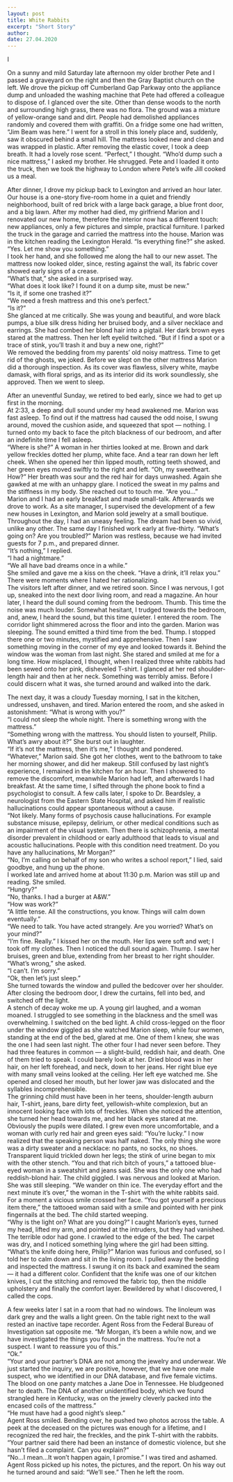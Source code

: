 ```yaml
---
layout: post
title: White Rabbits
excerpt: "Short Story"
author:
date: 27.04.2020
---
```


I

On a sunny and mild Saturday late afternoon my older brother Pete and I passed a graveyard on the right and then the Gray Baptist church on the left. We drove the pickup off Cumberland Gap Parkway onto the appliance dump and unloaded the washing machine that Pete had offered a colleague to dispose of. I glanced over the site. Other than dense woods to the north and surrounding high grass, there was no flora. The ground was a mixture of yellow-orange sand and dirt. People had demolished appliances randomly and covered them with graffiti. On a fridge some one had written, “Jim Beam was here.” I went for a stroll in this lonely place and, suddenly, saw it obscured behind a small hill. The mattress looked new and clean and was wrapped in plastic. After removing the elastic cover, I took a deep breath. It had a lovely rose scent. “Perfect,” I thought. “Who’d dump such a nice mattress,” I asked my brother. He shrugged. Pete and I loaded it onto the truck, then we took the highway to London where Pete’s wife Jill cooked us a meal.

After dinner, I drove my pickup back to Lexington and arrived an hour later. Our house is a one-story five-room home in a quiet and friendly neighborhood, built of red brick with a large back garage, a blue front door, and a big lawn. After my mother had died, my girlfriend Marion and I renovated our new home, therefore the interior now has a different touch: new appliances, only a few pictures and simple, practical furniture. I parked the truck in the garage and carried the mattress into the house. Marion was in the kitchen reading the Lexington Herald. “Is everything fine?” she asked.  
“Yes. Let me show you something.”  
I took her hand, and she followed me along the hall to our new asset. The mattress now looked older, since, resting against the wall, its fabric cover showed early signs of a crease.  
“What’s that,” she asked in a surprised way.  
“What does it look like? I found it on a dump site, must be new.”  
“Is it, if some one trashed it?”  
“We need a fresh mattress and this one’s perfect.”  
“Is it?”   
She glanced at me critically. She was young and beautiful, and wore black pumps, a blue silk dress hiding her bruised body, and a silver necklace and earrings. She had combed her blond hair into a pigtail. Her dark brown eyes stared at the mattress. Then her left eyelid twitched. “But if I find a spot or a trace of stink, you’ll trash it and buy a new one, right?”  
We removed the bedding from my parents’ old noisy mattress. Time to get rid of the ghosts, we joked. Before we slept on the other mattress Marion did a thorough inspection. As its cover was flawless, silvery white, maybe damask, with floral sprigs, and as its interior did its work soundlessly, she approved. Then we went to sleep.

After an uneventful Sunday, we retired to bed early, since we had to get up first in the morning.    
At 2:33, a deep and dull sound under my head awakened me. Marion was fast asleep. To find out if the mattress had caused the odd noise, I swung around, moved the cushion aside, and squeezed that spot — nothing. I turned onto my back to face the pitch blackness of our bedroom, and after an indefinite time I fell asleep.    
“Where is she?” A woman in her thirties looked at me. Brown and dark yellow freckles dotted her plump, white face. And a tear ran down her left cheek. When she opened her thin lipped mouth, rotting teeth showed, and her green eyes moved swiftly to the right and left. “Oh, my sweetheart. How?” Her breath was sour and the red hair for days unwashed. Again she gawked at me with an unhappy glare. I noticed the sweat in my palms and the stiffness in my body. She reached out to touch me. “Are you…”    
Marion and I had an early breakfast and made small-talk. Afterwards we drove to work. As a site manager, I supervised the development of a few new houses in Lexington, and Marion sold jewelry at a small boutique. Throughout the day, I had an uneasy feeling. The dream had been so vivid, unlike any other. The same day I finished work early at five-thirty. “What’s going on? Are you troubled?” Marion was restless, because we had invited guests for 7 p.m., and prepared dinner.   
“It’s nothing,” I replied.   
“I had a nightmare.”   
“We all have bad dreams once in a while.”   
She smiled and gave me a kiss on the cheek. “Have a drink, it’ll relax you.” There were moments where I hated her rationalizing.  
The visitors left after dinner, and we retired soon. Since I was nervous, I got up, sneaked into the next door living room, and read a magazine. An hour later, I heard the dull sound coming from the bedroom. Thumb. This time the noise was much louder. Somewhat hesitant, I trudged towards the bedroom, and, anew, I heard the sound, but this time quieter. I entered the room. The corridor light shimmered across the floor and into the garden. Marion was sleeping. The sound emitted a third time from the bed. Thump. I stopped there one or two minutes, mystified and apprehensive. Then I saw something moving in the corner of my eye and looked towards it. Behind the window was the woman from last night. She stared and smiled at me for a long time. How misplaced, I thought, when I realized three white rabbits had been sewed onto her pink, disheveled T-shirt. I glanced at her red shoulder-length hair and then at her neck. Something was terribly amiss. Before I could discern what it was, she turned around and walked into the dark.

The next day, it was a cloudy Tuesday morning, I sat in the kitchen, undressed, unshaven, and tired. Marion entered the room, and she asked in astonishment: “What is wrong with you?”    
“I could not sleep the whole night. There is something wrong with the mattress.”   
“Something wrong with the mattress. You should listen to yourself, Philip. What’s awry about it?” She burst out in laughter.   
“If it’s not the mattress, then it’s me,” I thought and pondered.   
“Whatever,” Marion said. She got her clothes, went to the bathroom to take her morning shower, and did her makeup. Still confused by last night’s experience, I remained in the kitchen for an hour. Then I showered to remove the discomfort, meanwhile Marion had left, and afterwards I had breakfast. At the same time, I sifted through the phone book to find a psychologist to consult. A few calls later, I spoke to Dr. Beardsley, a neurologist from the Eastern State Hospital, and asked him if realistic hallucinations could appear spontaneous without a cause.   
“Not likely. Many forms of psychosis cause hallucinations. For example substance misuse, epilepsy, delirium, or other medical conditions such as an impairment of the visual system. Then there is schizophrenia, a mental disorder prevalent in childhood or early adulthood that leads to visual and acoustic hallucinations. People with this condition need treatment. Do you have any hallucinations, Mr Morgan?”   
“No, I’m calling on behalf of my son who writes a school report,” I lied, said goodbye, and hung up the phone.   
I worked late and arrived home at about 11:30 p.m. Marion was still up and reading. She smiled.   
“Hungry?”   
“No, thanks. I had a burger at A&W.”    
“How was work?”    
“A little tense. All the constructions, you know. Things will calm down eventually.”   
“We need to talk. You have acted strangely. Are you worried? What’s on your mind?”   
“I’m fine. Really.” I kissed her on the mouth. Her lips were soft and wet; I took off my clothes. Then I noticed the dull sound again. Thump. I saw her bruises, green and blue, extending from her breast to her right shoulder.   
“What’s wrong,” she asked.   
“I can’t. I’m sorry.”   
“Ok, then let’s just sleep.”   
She turned towards the window and pulled the bedcover over her shoulder. After closing the bedroom door, I drew the curtains, fell into bed, and switched off the light.  
A stench of decay woke me up. A young girl laughed, and a woman moaned. I struggled to see something in the blackness and the smell was overwhelming. I switched on the bed light. A child cross-legged on the floor under the window giggled as she watched Marion sleep, while four women, standing at the end of the bed, glared at me. One of them I knew, she was the one I had seen last night. The other four I had never seen before. They had three features in common — a slight-build, reddish hair, and death. One of them tried to speak. I could barely look at her. Dried blood was in her hair, on her left forehead, and neck, down to her jeans. Her right blue eye with many small veins looked at the ceiling. Her left eye watched me. She opened and closed her mouth, but her lower jaw was dislocated and the syllables incomprehensible.    
The grinning child must have been in her teens, shoulder-length auburn hair, T-shirt, jeans, bare dirty feet, yellowish-white complexion, but an innocent looking face with lots of freckles. When she noticed the attention, she turned her head towards me, and her black eyes stared at me. Obviously the pupils were dilated. I grew even more uncomfortable, and a woman with curly red hair and green eyes said: “You’re lucky.” I now realized that the speaking person was half naked. The only thing she wore was a dirty sweater and a necklace: no pants, no socks, no shoes. Transparent liquid trickled down her legs; the stink of urine began to mix with the other stench. “You and that rich bitch of yours,” a tattooed blue-eyed woman in a sweatshirt and jeans said. She was the only one who had reddish-blond hair. The child giggled. I was nervous and looked at Marion. She was still sleeping. “We wander on thin ice. The everyday effort and the next minute it’s over,” the woman in the T-shirt with the white rabbits said. For a moment a vicious smile crossed her face. “You got yourself a precious item there,” the tattooed woman said with a smile and pointed with her pink fingernails at the bed. The child started weeping.  
“Why is the light on? What are you doing?” I caught Marion’s eyes, turned my head, lifted my arm, and pointed at the intruders, but they had vanished. The terrible odor had gone. I crawled to the edge of the bed. The carpet was dry, and I noticed something lying where the girl had been sitting. “What’s the knife doing here, Philip?” Marion was furious and confused, so I told her to calm down and sit in the living room. I pulled away the bedding and inspected the mattress. I swung it on its back and examined the seam — it had a different color.    Confident that the knife was one of our kitchen knives, I cut the stitching and removed the fabric top, then the middle upholstery and finally the comfort layer. Bewildered by what I discovered, I called the cops.

A few weeks later I sat in a room that had no windows. The linoleum was dark grey and the walls a light green. On the table right next to the wall rested an inactive tape recorder. Agent Ross from the Federal Bureau of Investigation sat opposite me. “Mr Morgan, it’s been a while now, and we have investigated the things you found in the mattress. You’re not a suspect. I want to reassure you of this.”    
“Ok.”    
“Your and your partner’s DNA are not among the jewelry and underwear. We just started the inquiry, we are positive, however, that we have one male suspect, who we identified in our DNA database, and five female victims. The blood on one panty matches a Jane Doe in Tennessee. He bludgeoned her to death. The DNA of another unidentified body, which we found strangled here in Kentucky, was on the jewelry cleverly packed into the encased coils of the mattress.”   
“He must have had a good night’s sleep.”   
Agent Ross smiled. Bending over, he pushed two photos across the table. A peek at the deceased on the pictures was enough for a lifetime, and I recognized the red hair, the freckles, and the pink T-shirt with the rabbits. “Your partner said there had been an instance of domestic violence, but she hasn’t filed a complaint. Can you explain?”   
“No…I mean…It won’t happen again, I promise.” I was tired and ashamed.
Agent Ross picked up his notes, the pictures, and the report. On his way out he turned around and said: “We’ll see.” Then he left the room.